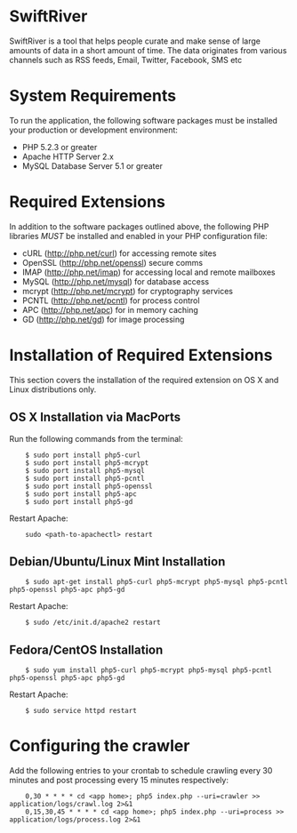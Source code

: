 SwiftRiver
==========
SwiftRiver is a tool that helps people curate and make sense of large amounts of
data in a short amount of time. The data originates from various channels such as
RSS feeds, Email, Twitter, Facebook, SMS etc

System Requirements
====================
To run the application, the following software packages must be installed your production 
or development environment:

 * PHP 5.2.3 or greater
 * Apache HTTP Server 2.x
 * MySQL Database Server 5.1 or greater

Required Extensions
===================
In addition to the software packages outlined above, the following PHP libraries *MUST* be installed and
enabled in your PHP configuration file:
 
  * cURL (http://php.net/curl) for accessing remote sites
  * OpenSSL (http://php.net/openssl) secure comms
  * IMAP (http://php.net/imap) for accessing local and remote mailboxes
  * MySQL (http://php.net/mysql) for database access
  * mcrypt (http://php.net/mcrypt) for cryptography services
  * PCNTL (http://php.net/pcntl) for process control
  * APC (http://php.net/apc) for in memory caching
  * GD (http://php.net/gd) for image processing


Installation of Required Extensions
===================================
This section covers the installation of the required extension on OS X and Linux distributions only.

OS X Installation via MacPorts
------------------------------
Run the following commands from the terminal:

        $ sudo port install php5-curl
        $ sudo port install php5-mcrypt
        $ sudo port install php5-mysql
        $ sudo port install php5-pcntl
        $ sudo port install php5-openssl
        $ sudo port install php5-apc
		$ sudo port install php5-gd
            
Restart Apache:
    
        sudo <path-to-apachectl> restart

Debian/Ubuntu/Linux Mint Installation
-------------------------------------

        $ sudo apt-get install php5-curl php5-mcrypt php5-mysql php5-pcntl php5-openssl php5-apc php5-gd

Restart Apache:

        $ sudo /etc/init.d/apache2 restart

Fedora/CentOS Installation
--------------------------

        $ sudo yum install php5-curl php5-mcrypt php5-mysql php5-pcntl php5-openssl php5-apc php5-gd

Restart Apache:

        $ sudo service httpd restart
        
        
Configuring the crawler
=======================

Add the following entries to your crontab to schedule crawling every 30 
minutes and post processing every 15 minutes respectively:

        0,30 * * * * cd <app home>; php5 index.php --uri=crawler >> application/logs/crawl.log 2>&1
        0,15,30,45 * * * * cd <app home>; php5 index.php --uri=process >> application/logs/process.log 2>&1
